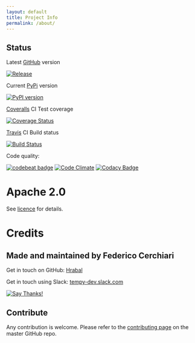 ```yaml
---
layout: default
title: Project Info
permalink: /about/
---
```

## Status

Latest [GitHub](https://github.com/Hrabal/TemPy/releases) version

[![Release](https://img.shields.io/github/release/Hrabal/TemPy.svg)](https://github.com/Hrabal/TemPy/releases)

Current [PyPi](https://pypi.org/project/tem-py/) version

[![PyPI version](https://badge.fury.io/py/tem-py.svg)](https://pypi.org/project/tem-py/)

[Coveralls](https://coveralls.io/github/Hrabal/TemPy?branch=master) CI Test coverage

[![Coverage Status](https://coveralls.io/repos/github/Hrabal/TemPy/badge.svg?branch=master)](https://coveralls.io/github/Hrabal/TemPy?branch=master)

[Travis](https://travis-ci.org/Hrabal/TemPy) CI Build status

[![Build Status](https://travis-ci.org/Hrabal/TemPy.svg?branch=master)](https://travis-ci.org/Hrabal/TemPy)

Code quality:

[![codebeat badge](https://codebeat.co/badges/d8820f91-3b3e-422b-b5cf-062cb7c8d805)](https://codebeat.co/projects/github-com-hrabal-tempy-master) [![Code Climate](https://codeclimate.com/github/Hrabal/TemPy.png)](https://codeclimate.com/github/Hrabal/TemPy) [![Codacy Badge](https://api.codacy.com/project/badge/Grade/b35654867b91423e98511db6c22b6317)](https://www.codacy.com/app/federicocerchiari/TemPy?utm_source=github.com&amp;utm_medium=referral&amp;utm_content=Hrabal/TemPy&amp;utm_campaign=Badge_Grade)


# Apache 2.0
See [licence](licence) for details.

# Credits

## Made and maintained by Federico Cerchiari

Get in touch on GitHub: [Hrabal](https://github.com/Hrabal)

Get in touch using Slack: [tempy-dev.slack.com](https://tempy-dev.slack.com/messages)

[![Say Thanks!](https://img.shields.io/badge/Say%20Thanks!-%F0%9F%A6%89-1EAEDB.svg)](https://saythanks.io/to/Hrabal)

## Contribute
Any contribution is welcome. Please refer to the [contributing page](https://github.com/Hrabal/TemPy/blob/master/CONTRIBUTING.md) on the master GitHub repo.
